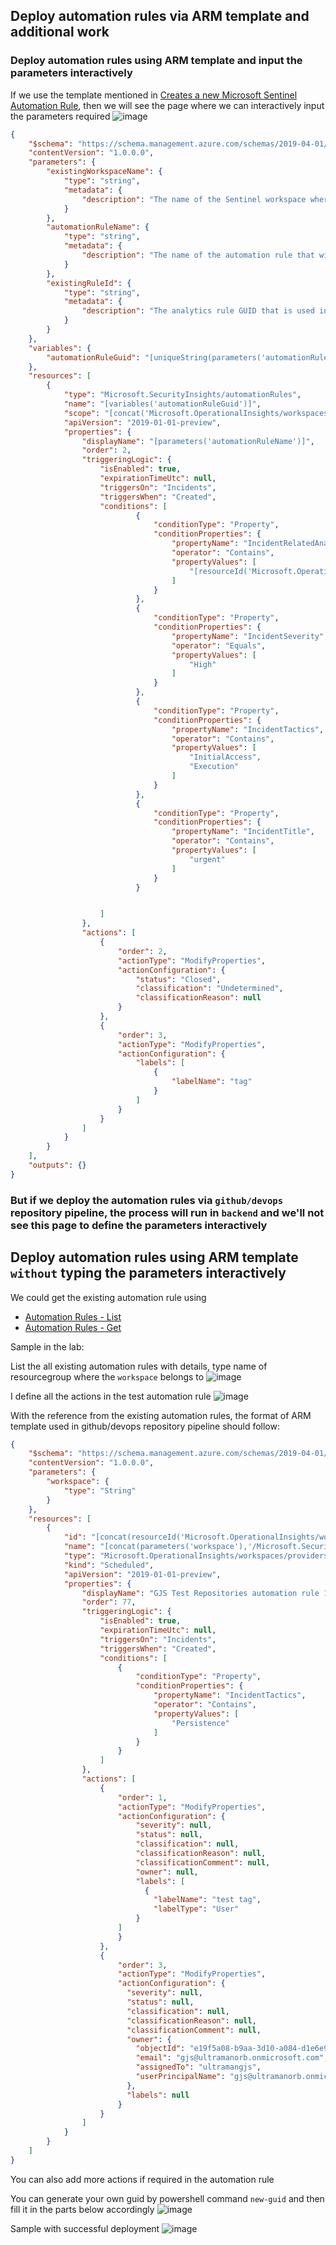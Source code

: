## Deploy automation rules via ARM template and additional work
### Deploy automation rules using ARM template and input the parameters interactively
If we use the template mentioned in [Creates a new Microsoft Sentinel Automation Rule](https://learn.microsoft.com/en-us/samples/azure/azure-quickstart-templates/sentinel-automation-rule/), then we will see the page where we can interactively input the parameters required
![image](https://user-images.githubusercontent.com/96930989/212603290-b99748ec-255a-4424-86eb-d74d6ac2befa.png)
```json
{
    "$schema": "https://schema.management.azure.com/schemas/2019-04-01/deploymentTemplate.json#",
    "contentVersion": "1.0.0.0",
    "parameters": {
        "existingWorkspaceName": {
            "type": "string",
            "metadata": {
                "description": "The name of the Sentinel workspace where the automation rule will be deployed"
            }
        },
        "automationRuleName": {
            "type": "string",
            "metadata": {
                "description": "The name of the automation rule that will be deployed"
            }
        },
        "existingRuleId": {
            "type": "string",
            "metadata": {
                "description": "The analytics rule GUID that is used in the triggering conditions. Feel free to remove the condition below if you don't need it."
            }
        }
    },
    "variables": {
        "automationRuleGuid": "[uniqueString(parameters('automationRuleName'))]" 
    },
    "resources": [
        {
            "type": "Microsoft.SecurityInsights/automationRules",
            "name": "[variables('automationRuleGuid')]",
            "scope": "[concat('Microsoft.OperationalInsights/workspaces/', parameters('existingWorkspaceName'))]",
            "apiVersion": "2019-01-01-preview",
            "properties": {
                "displayName": "[parameters('automationRuleName')]",
                "order": 2,
                "triggeringLogic": {
                    "isEnabled": true,
                    "expirationTimeUtc": null,
                    "triggersOn": "Incidents",
                    "triggersWhen": "Created",
                    "conditions": [
                            {
                                "conditionType": "Property",
                                "conditionProperties": {
                                    "propertyName": "IncidentRelatedAnalyticRuleIds",
                                    "operator": "Contains",
                                    "propertyValues": [
                                        "[resourceId('Microsoft.OperationalInsights/workspaces/providers/alertRules',parameters('existingWorkspaceName'),'Microsoft.SecurityInsights',parameters('existingRuleId'))]"
                                    ]
                                }
                            },
                            {
                                "conditionType": "Property",
                                "conditionProperties": {
                                    "propertyName": "IncidentSeverity",
                                    "operator": "Equals",
                                    "propertyValues": [
                                        "High"
                                    ]
                                }
                            },
                            {
                                "conditionType": "Property",
                                "conditionProperties": {
                                    "propertyName": "IncidentTactics",
                                    "operator": "Contains",
                                    "propertyValues": [
                                        "InitialAccess",
                                        "Execution"
                                    ]
                                }
                            },
                            {
                                "conditionType": "Property",
                                "conditionProperties": {
                                    "propertyName": "IncidentTitle",
                                    "operator": "Contains",
                                    "propertyValues": [
                                        "urgent"
                                    ]
                                }
                            }


                    ]
                },
                "actions": [
                    {
                        "order": 2,
                        "actionType": "ModifyProperties",
                        "actionConfiguration": {
                            "status": "Closed",
                            "classification": "Undetermined",
                            "classificationReason": null
                        }
                    },
                    {
                        "order": 3, 
                        "actionType": "ModifyProperties", 
                        "actionConfiguration": {
                            "labels": [
                                {
                                    "labelName": "tag"
                                }
                            ]
                        }
                    }
                ]
            }
        }
    ],
    "outputs": {}
}
```

### But if we deploy the automation rules via `github/devops` repository pipeline, the process will run in `backend` and we'll not see this page to define the parameters interactively

## Deploy automation rules using ARM template `without` typing the parameters interactively

We could get the existing automation rule using
* [Automation Rules - List](https://learn.microsoft.com/en-us/rest/api/securityinsights/preview/automation-rules/list?tabs=HTTP)
* [Automation Rules - Get](https://learn.microsoft.com/en-us/rest/api/securityinsights/preview/automation-rules/get?tabs=HTTP)

Sample in the lab:

List the all existing automation rules with details, type name of resourcegroup where the `workspace` belongs to
![image](https://user-images.githubusercontent.com/96930989/212606125-3bf4e0f2-a177-415f-ab2e-5aea8cb2c722.png)

I define all the actions in the test automation rule
![image](https://user-images.githubusercontent.com/96930989/212612370-7da240c4-fdaa-4762-bc36-40f083d53a2a.png)

With the reference from the existing automation rules, the format of ARM template used in github/devops repository pipeline should follow:
```json
{
    "$schema": "https://schema.management.azure.com/schemas/2019-04-01/deploymentTemplate.json#",
    "contentVersion": "1.0.0.0",
    "parameters": {
        "workspace": {
            "type": "String"
        }
    },
    "resources": [
        {
            "id": "[concat(resourceId('Microsoft.OperationalInsights/workspaces/providers', parameters('workspace'), 'Microsoft.SecurityInsights'),'/automationRules/2f8aa7b1-ff94-4251-8c71-44a63e468bd4')]",
            "name": "[concat(parameters('workspace'),'/Microsoft.SecurityInsights/2f8aa7b1-ff94-4251-8c71-44a63e468bd4')]",
            "type": "Microsoft.OperationalInsights/workspaces/providers/automationRules",
            "kind": "Scheduled",
            "apiVersion": "2019-01-01-preview",
            "properties": {
                "displayName": "GJS Test Repositories automation rule 1",
                "order": 77,
                "triggeringLogic": {
                    "isEnabled": true,
                    "expirationTimeUtc": null,
                    "triggersOn": "Incidents",
                    "triggersWhen": "Created",
                    "conditions": [
                        {
                            "conditionType": "Property",
                            "conditionProperties": {
                                "propertyName": "IncidentTactics",
                                "operator": "Contains",
                                "propertyValues": [
                                    "Persistence"
                                ]
                            }
                        }
                    ]
                },
                "actions": [
                    {
                        "order": 1,
                        "actionType": "ModifyProperties",
                        "actionConfiguration": {
                            "severity": null,
                            "status": null,
                            "classification": null,
                            "classificationReason": null,
                            "classificationComment": null,
                            "owner": null,
                            "labels": [
                              {
                                "labelName": "test tag",
                                "labelType": "User"
                            }
                        ]
                        }
                    },
                    {
                        "order": 3,
                        "actionType": "ModifyProperties",
                        "actionConfiguration": {
                          "severity": null,
                          "status": null,
                          "classification": null,
                          "classificationReason": null,
                          "classificationComment": null,
                          "owner": {
                            "objectId": "e19f5a08-b9aa-3d10-a084-d1e6e9a6e441",
                            "email": "gjs@ultramanorb.onmicrosoft.com",
                            "assignedTo": "ultramangjs",
                            "userPrincipalName": "gjs@ultramanorb.onmicrosoft.com"
                          },
                          "labels": null
                        }
                    }
                ]
            }
        }
    ]
}
```
You can also add more actions if required in the automation rule

You can generate your own guid by powershell command `new-guid` and then fill it in the parts below accordingly
![image](https://user-images.githubusercontent.com/96930989/212597866-c0cc7596-3747-43f6-8b84-0a43392b4e5d.png)

Sample with successful deployment
![image](https://user-images.githubusercontent.com/96930989/212619200-45f3afac-61c6-4ecb-aa19-3959475f22ed.png)

